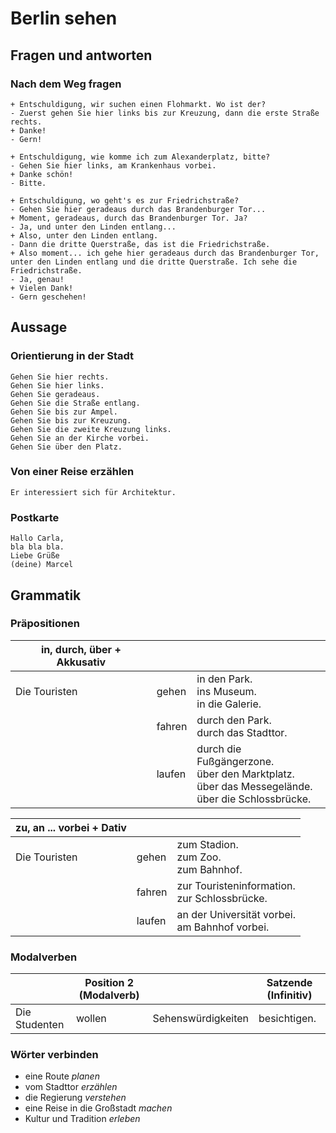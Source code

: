 # Berlin sehen
## Fragen und antworten
### Nach dem Weg fragen
```
+ Entschuldigung, wir suchen einen Flohmarkt. Wo ist der?
- Zuerst gehen Sie hier links bis zur Kreuzung, dann die erste Straße rechts.
+ Danke!
- Gern!
```
```
+ Entschuldigung, wie komme ich zum Alexanderplatz, bitte?
- Gehen Sie hier links, am Krankenhaus vorbei.
+ Danke schön!
- Bitte.
```
```
+ Entschuldigung, wo geht's es zur Friedrichstraße?
- Gehen Sie hier geradeaus durch das Brandenburger Tor...
+ Moment, geradeaus, durch das Brandenburger Tor. Ja?
- Ja, und unter den Linden entlang...
+ Also, unter den Linden entlang.
- Dann die dritte Querstraße, das ist die Friedrichstraße.
+ Also moment... ich gehe hier geradeaus durch das Brandenburger Tor, unter den Linden entlang und die dritte Querstraße. Ich sehe die Friedrichstraße.
- Ja, genau!
+ Vielen Dank!
- Gern geschehen! 
```

## Aussage
### Orientierung in der Stadt
```
Gehen Sie hier rechts.
Gehen Sie hier links.
Gehen Sie geradeaus.
Gehen Sie die Straße entlang.
Gehen Sie bis zur Ampel.
Gehen Sie bis zur Kreuzung.
Gehen Sie die zweite Kreuzung links.
Gehen Sie an der Kirche vorbei.
Gehen Sie über den Platz.
```
### Von einer Reise erzählen
```
Er interessiert sich für Architektur.
```

### Postkarte
```
Hallo Carla,
bla bla bla.
Liebe Grüße
(deine) Marcel
```

## Grammatik
### Präpositionen
in, durch, über + Akkusativ | &nbsp; | &nbsp;
 | ---- | ---- | ---- |
Die Touristen | gehen | in den Park.<br/>ins Museum.<br/>in die Galerie.
&nbsp; | fahren | durch den Park.<br/>durch das Stadttor.
&nbsp; | laufen | durch die Fußgängerzone.<br/>über den Marktplatz.<br/>über das Messegelände.<br/>über die Schlossbrücke.

zu, an ... vorbei + Dativ | &nbsp; | &nbsp;
| ---- | ---- | ---- |
Die Touristen | gehen | zum Stadion.<br/>zum Zoo.<br/>zum Bahnhof.
&nbsp; | fahren | zur Touristeninformation.<br/>zur Schlossbrücke.
&nbsp; | laufen | an der Universität vorbei.<br/>am Bahnhof vorbei.

### Modalverben
&nbsp; | Position 2 (Modalverb) | &nbsp; | Satzende (Infinitiv)
 | ---- | ---- | ---- | ---- |
Die Studenten | wollen | Sehenswürdigkeiten | besichtigen.

### Wörter verbinden
* eine Route *planen*
* vom Stadttor *erzählen*
* die Regierung *verstehen*
* eine Reise in die Großstadt *machen*
* Kultur und Tradition *erleben*